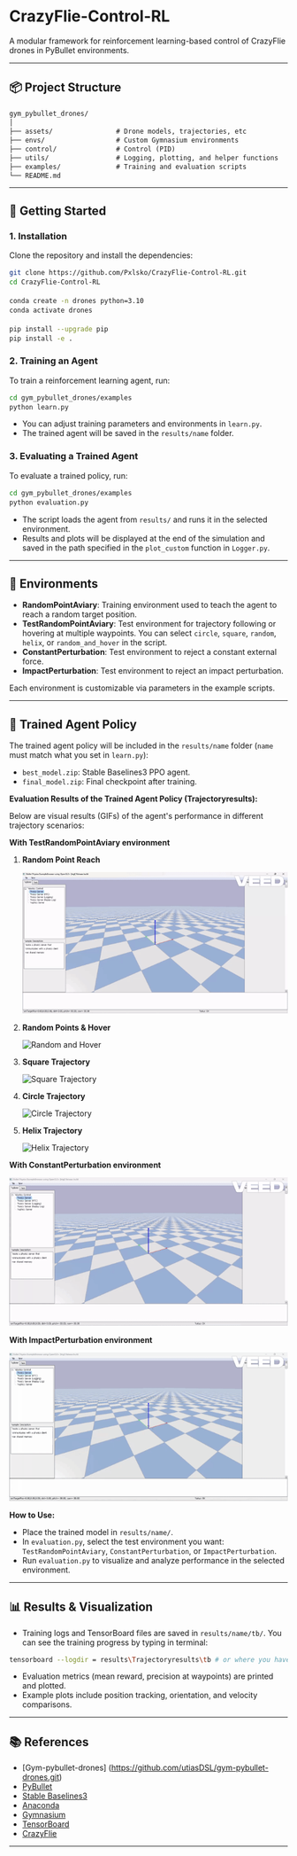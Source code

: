 # CrazyFlie-Control-RL

A modular framework for reinforcement learning-based control of CrazyFlie drones in PyBullet environments.

---

## 📦 Project Structure

```
gym_pybullet_drones/
│
├── assets/                # Drone models, trajectories, etc
├── envs/                  # Custom Gymnasium environments
├── control/               # Control (PID)
├── utils/                 # Logging, plotting, and helper functions
├── examples/              # Training and evaluation scripts
└── README.md
```

---

## 🚀 Getting Started

### 1. Installation

Clone the repository and install the dependencies:

```sh
git clone https://github.com/Pxlsko/CrazyFlie-Control-RL.git
cd CrazyFlie-Control-RL

conda create -n drones python=3.10
conda activate drones

pip install --upgrade pip
pip install -e .
```

### 2. Training an Agent

To train a reinforcement learning agent, run:

```sh
cd gym_pybullet_drones/examples
python learn.py
```

- You can adjust training parameters and environments in `learn.py`.
- The trained agent will be saved in the `results/name` folder.

### 3. Evaluating a Trained Agent

To evaluate a trained policy, run:

```sh
cd gym_pybullet_drones/examples
python evaluation.py
```

- The script loads the agent from `results/` and runs it in the selected environment.
- Results and plots will be displayed at the end of the simulation and saved in the path specified in the `plot_custom` function in `Logger.py`.

---

## 🧩 Environments

- **RandomPointAviary**: Training environment used to teach the agent to reach a random target position.
- **TestRandomPointAviary**: Test environment for trajectory following or hovering at multiple waypoints. You can select `circle`, `square`, `random`, `helix`, or `random_and_hover` in the script.
- **ConstantPerturbation**: Test environment to reject a constant external force.
- **ImpactPerturbation**: Test environment to reject an impact perturbation.

Each environment is customizable via parameters in the example scripts.

---

## 🤖 Trained Agent Policy

The trained agent policy will be included in the `results/name` folder (`name` must match what you set in `learn.py`):

- `best_model.zip`: Stable Baselines3 PPO agent.
- `final_model.zip`: Final checkpoint after training.

**Evaluation Results of the Trained Agent Policy (Trajectoryresults):**

Below are visual results (GIFs) of the agent's performance in different trajectory scenarios:

**With TestRandomPointAviary environment**

1. **Random Point Reach**
   
   ![Random Point](gym_pybullet_drones/assets/randomrecgif.gif)

2. **Random Points & Hover**
   
   ![Random and Hover](gym_pybullet_drones/assets/random_and_hoverrecgif.gif)

3. **Square Trajectory**
   
   ![Square Trajectory](gym_pybullet_drones/assets/squarerecgif.gif)

4. **Circle Trajectory**
   
   ![Circle Trajectory](gym_pybullet_drones/assets/circlerecgif.gif)

5. **Helix Trajectory**
   
   ![Helix Trajectory](gym_pybullet_drones/assets/helixrecgif.gif)

**With ConstantPerturbation environment**

   ![Constant force at some point](gym_pybullet_drones/assets/constatforcerecgif.gif)

**With ImpactPerturbation environment**

   ![Impact at some point](gym_pybullet_drones/assets/impactrecgif.gif)

**How to Use:**

- Place the trained model in `results/name/`.
- In `evaluation.py`, select the test environment you want: `TestRandomPointAviary`, `ConstantPerturbation`, or `ImpactPerturbation`.
- Run `evaluation.py` to visualize and analyze performance in the selected environment.


---

## 📊 Results & Visualization

- Training logs and TensorBoard files are saved in `results/name/tb/`. You can see the training progress by typing in terminal:

```sh
tensorboard --logdir = results\Trajectoryresults\tb # or where you have saved your trained model in learn.py
```

- Evaluation metrics (mean reward, precision at waypoints) are printed and plotted.
- Example plots include position tracking, orientation, and velocity comparisons.

---

## 📚 References

- [Gym-pybullet-drones] (https://github.com/utiasDSL/gym-pybullet-drones.git)
- [PyBullet](https://github.com/bulletphysics/bullet3/)
- [Stable Baselines3](https://github.com/hill-a/stable-baselines)
- [Anaconda](https://www.anaconda.com/)
- [Gymnasium](https://arxiv.org/abs/2407.17032)
- [TensorBoard](https://github.com/tensorflow/tensorboard?tab=readme-ov-file)
- [CrazyFlie](10.1109/ICRA.2011.5980409)

---

